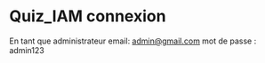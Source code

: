 ﻿# Quiz_IAM connexion 
 En tant que administrateur 
 email: admin@gmail.com 
 mot de passe : admin123

